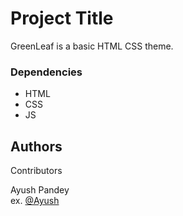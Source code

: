 # Project Title

GreenLeaf is a basic HTML CSS theme.

### Dependencies

* HTML
* CSS
* JS


## Authors

Contributors

Ayush Pandey  
ex. [@Ayush](https://www.linkedin.com/in/ayush-pandey-912494118/)
